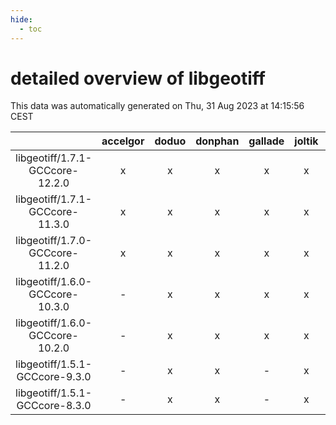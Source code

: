```yaml
---
hide:
  - toc
---
```


detailed overview of libgeotiff
===============================


This data was automatically generated on Thu, 31 Aug 2023 at 14:15:56 CEST  

| |accelgor|doduo|donphan|gallade|joltik|skitty|swalot|victini|
| :---: | :---: | :---: | :---: | :---: | :---: | :---: | :---: | :---: |
|libgeotiff/1.7.1-GCCcore-12.2.0|x|x|x|x|x|x|x|x|
|libgeotiff/1.7.1-GCCcore-11.3.0|x|x|x|x|x|x|x|x|
|libgeotiff/1.7.0-GCCcore-11.2.0|x|x|x|x|x|x|x|x|
|libgeotiff/1.6.0-GCCcore-10.3.0|-|x|x|x|x|x|x|x|
|libgeotiff/1.6.0-GCCcore-10.2.0|-|x|x|x|x|x|x|x|
|libgeotiff/1.5.1-GCCcore-9.3.0|-|x|x|-|x|x|x|x|
|libgeotiff/1.5.1-GCCcore-8.3.0|-|x|x|-|x|x|-|x|
